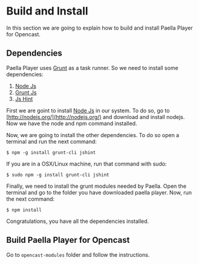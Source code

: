 # Build and Install

In this section we are going to explain how to build and install Paella Player for Opencast.

## Dependencies

Paella Player uses [Grunt](http://gruntjs.com/) as a task runner. So we need to install some dependencies:

1. [Node Js](http://nodejs.org/)
2. [Grunt Js](http://gruntjs.com/)
3. [Js Hint](http://www.jshint.com/)

First we are goint to install [Node Js](http://nodejs.org/) in our system. To do so, go to [http://nodejs.org/](http://nodejs.org/) and download and install nodejs.
Now we have the node and npm command installed.

Now, we are going to install the other dependencies. To do so open a terminal and run the next command:

	$ npm -g install grunt-cli jshint
	
If you are in a OSX/Linux machine, run that command with sudo:

	$ sudo npm -g install grunt-cli jshint


Finally, we need to install the grunt modules needed by Paella. Open the terminal and go to the folder you have downloaded paella player.
Now, run the next command:

	$ npm install

Congratulations, you have all the dependencies installed.	


## Build Paella Player for Opencast

Go to `opencast-modules` folder and follow the instructions.

